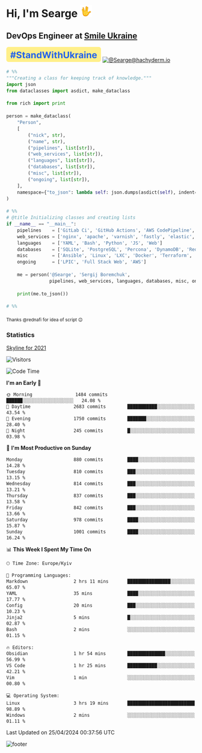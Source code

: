 # Hi, I'm Searge <img src="images/vulcan.webp" style="display: inline-block; margin: 0; height: 2rem" alt="Vulcan salute" />

## DevOps Engineer at [Smile Ukraine](https://smile-ukraine.com/en)

[![Stand With Ukraine](https://raw.githubusercontent.com/vshymanskyy/StandWithUkraine/main/badges/StandWithUkraine.svg)](https://stand-with-ukraine.pp.ua)
<a rel="me" href="https://hachyderm.io/@Searge">![@Searge@hachyderm.io](https://img.shields.io/badge/-@Searge-%232B90D9?logo=mastodon&logoColor=white)</a>

```python
# %%
"""Creating a class for keeping track of knowledge."""
import json
from dataclasses import asdict, make_dataclass

from rich import print

person = make_dataclass(
    "Person",
    [
        ("nick", str),
        ("name", str),
        ("pipelines", list[str]),
        ("web_services", list[str]),
        ("languages", list[str]),
        ("databases", list[str]),
        ("misc", list[str]),
        ("ongoing", list[str]),
    ],
    namespace={"to_json": lambda self: json.dumps(asdict(self), indent=4)},
)

# %%
# @title Initializing classes and creating lists
if __name__ == "__main__":
    pipelines    = ['GitLab Ci', 'GitHub Actions', 'AWS CodePipeline', 'Jenkins']
    web_services = ['nginx', 'apache', 'varnish', 'fastly', 'elastic', 'solr']
    languages    = ['YAML', 'Bash', 'Python', 'JS', 'Web']
    databases    = ['SQLite', 'PostgreSQL', 'Percona', 'DynamoDB', 'Redis']
    misc         = ['Ansible', 'Linux', 'LXC', 'Docker', 'Terraform', 'AWS']
    ongoing      = ['LPIC', 'Full Stack Web', 'AWS']

    me = person('@Searge', 'Sergij Boremchuk',
                pipelines, web_services, languages, databases, misc, ongoing)

    print(me.to_json())

# %%

```

<sub>Thanks @rednafi for idea of script :wink:</sub>

### Statistics

[Skyline for 2021](https://skyline.github.com/Searge/2021)

![Visitors](https://komarev.com/ghpvc/?username=searge&label=Profile%20views&color=0e75b6&style=flat) 
<!--START_SECTION:waka-->
![Code Time](http://img.shields.io/badge/Code%20Time-2%2C457%20hrs%2026%20mins-blue)

**I'm an Early 🐤** 

```text
🌞 Morning                1484 commits        ██████░░░░░░░░░░░░░░░░░░░   24.08 % 
🌆 Daytime                2683 commits        ███████████░░░░░░░░░░░░░░   43.54 % 
🌃 Evening                1750 commits        ███████░░░░░░░░░░░░░░░░░░   28.40 % 
🌙 Night                  245 commits         █░░░░░░░░░░░░░░░░░░░░░░░░   03.98 % 
```
📅 **I'm Most Productive on Sunday** 

```text
Monday                   880 commits         ████░░░░░░░░░░░░░░░░░░░░░   14.28 % 
Tuesday                  810 commits         ███░░░░░░░░░░░░░░░░░░░░░░   13.15 % 
Wednesday                814 commits         ███░░░░░░░░░░░░░░░░░░░░░░   13.21 % 
Thursday                 837 commits         ███░░░░░░░░░░░░░░░░░░░░░░   13.58 % 
Friday                   842 commits         ███░░░░░░░░░░░░░░░░░░░░░░   13.66 % 
Saturday                 978 commits         ████░░░░░░░░░░░░░░░░░░░░░   15.87 % 
Sunday                   1001 commits        ████░░░░░░░░░░░░░░░░░░░░░   16.24 % 
```


📊 **This Week I Spent My Time On** 

```text
🕑︎ Time Zone: Europe/Kyiv

💬 Programming Languages: 
Markdown                 2 hrs 11 mins       ████████████████░░░░░░░░░   65.07 % 
YAML                     35 mins             ████░░░░░░░░░░░░░░░░░░░░░   17.77 % 
Config                   20 mins             ███░░░░░░░░░░░░░░░░░░░░░░   10.23 % 
Jinja2                   5 mins              █░░░░░░░░░░░░░░░░░░░░░░░░   02.87 % 
Bash                     2 mins              ░░░░░░░░░░░░░░░░░░░░░░░░░   01.15 % 

🔥 Editors: 
Obsidian                 1 hr 54 mins        ██████████████░░░░░░░░░░░   56.99 % 
VS Code                  1 hr 25 mins        ███████████░░░░░░░░░░░░░░   42.21 % 
Vim                      1 min               ░░░░░░░░░░░░░░░░░░░░░░░░░   00.80 % 

💻 Operating System: 
Linux                    3 hrs 19 mins       █████████████████████████   98.89 % 
Windows                  2 mins              ░░░░░░░░░░░░░░░░░░░░░░░░░   01.11 % 
```


 Last Updated on 25/04/2024 00:37:56 UTC
<!--END_SECTION:waka-->

![footer](https://capsule-render.vercel.app/api?type=waving&color=gradient&customColorList=14,21&height=82&section=footer)
